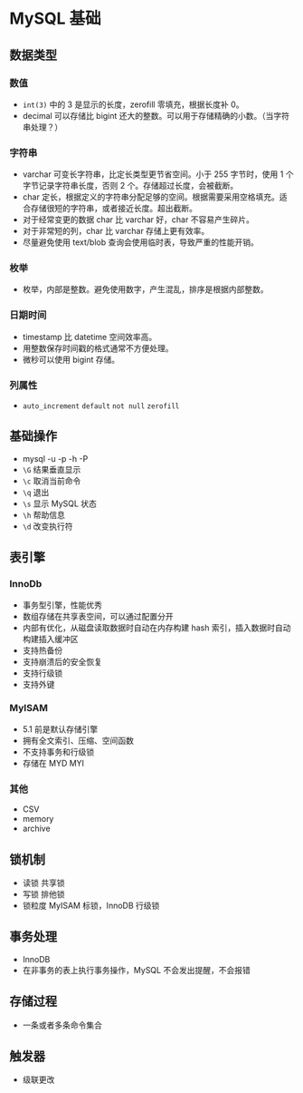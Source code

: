 # MySQL 基础

## 数据类型

### 数值

- `int(3)` 中的 3 是显示的长度，zerofill 零填充，根据长度补 0。
- decimal 可以存储比 bigint 还大的整数。可以用于存储精确的小数。（当字符串处理？）

### 字符串

- varchar 可变长字符串，比定长类型更节省空间。小于 255 字节时，使用 1 个字节记录字符串长度，否则 2 个。存储超过长度，会被截断。
- char 定长，根据定义的字符串分配足够的空间。根据需要采用空格填充。适合存储很短的字符串，或者接近长度。超出截断。
- 对于经常变更的数据 char 比 varchar 好，char 不容易产生碎片。
- 对于非常短的列，char 比 varchar 存储上更有效率。
- 尽量避免使用 text/blob 查询会使用临时表，导致严重的性能开销。

### 枚举

- 枚举，内部是整数。避免使用数字，产生混乱，排序是根据内部整数。

### 日期时间

- timestamp 比 datetime 空间效率高。
- 用整数保存时间戳的格式通常不方便处理。
- 微秒可以使用 bigint 存储。

### 列属性

- `auto_increment` `default` `not null` `zerofill`

## 基础操作

- mysql -u -p -h -P
- `\G` 结果垂直显示
- `\c` 取消当前命令
- `\q` 退出
- `\s` 显示 MySQL 状态
- `\h` 帮助信息
- `\d` 改变执行符

## 表引擎

### InnoDb

- 事务型引擎，性能优秀
- 数组存储在共享表空间，可以通过配置分开
- 内部有优化，从磁盘读取数据时自动在内存构建 hash 索引，插入数据时自动构建插入缓冲区
- 支持热备份
- 支持崩溃后的安全恢复
- 支持行级锁
- 支持外键

### MyISAM

- 5.1 前是默认存储引擎
- 拥有全文索引、压缩、空间函数
- 不支持事务和行级锁
- 存储在 MYD MYI

### 其他

- CSV
- memory
- archive

## 锁机制

- 读锁 共享锁
- 写锁 排他锁
- 锁粒度 MyISAM 标锁，InnoDB 行级锁

## 事务处理

- InnoDB
- 在非事务的表上执行事务操作，MySQL 不会发出提醒，不会报错

## 存储过程

- 一条或者多条命令集合

## 触发器

- 级联更改